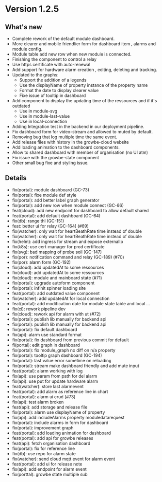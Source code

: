 # Version 1.2.5 
## What's new

* Complete rework of the default module dashboard.
* More clearer and mobile friendlier form for dashboard item , alarms and module config.
* Module table add new row when new module is connected.
* Finishing the component to control a relay
* Use https certificate with auto-renewal
* Add support for hardware alarm creation , editing, deleting and tracking.
* Updated to the graphs:
  * Support the addition of a legends
  * Use the displayName of property instance of the property name
  * Format the date to display clearer value
  * Fixe issue of tooltip in dashboard
* Add component to display the updating time of the ressources and if it's outdated
  * Use in module-svg
  * Use in module-last-value
  * Use in local-connection
* Adding Integration test in the backend in our deployment pipeline.
* Fix dashboard form for video-stream and allowed to muted by default.
* Removing bug that log multiple time the same event.
* Add release files with history in the growbe-cloud website
* Add loading animation to the dashboard components.
* Allow to shared dashboard with member of organisation (no UI atm)
* Fix issue with the growbe-state component
* Other small bug fixe and styling issue.

## Details

* fix(portal): module dashboard (GC-73)
* fix(portal): fixe module def style
* fix(portal): add better label graph generator
* fix(portal): add new row when module connect (GC-66)
* feat(cloud): add new endpoint for dashboard to allow default shared
* feat(portal): add default dashboard (GC-64)
* fix(db): range thl (GC-151)
* feat: better ui for relay (GC-164) (#69)
* fix(watcher): only wait for heartBeathRate time instead of double
* fix(watcher): only wait for heartBeathRate time instead of double
* fix(helm): add ingress for stream and expose externalIp
* fix(k8s): use cert-manager for prod certificate
* fix(svg): bad mapping of probe soil (GC-147)
* fix(por): notification command and relay (GC-189) (#70)
* fix(por): alarm form (GC-192)
* fix(cloud): add updatedAt to some ressources
* fix(cloud): add updatedAt to some ressources
* fix(cloud): module and mainboard state (#71)
* fix(portal): upgrade autoform component
* fix(portal): infinit spinner loading site
* feat(portal): add outdated value component
* fix(watcher): add updatedAt for local connection
* feat(portal): add modification date for module state table and local …
* fix(ci): rework pipeline dev
* fix(cloud): rework api for alarm with ut (#72)
* fix(portal): publish lib manually for backend api
* fix(portal): publish lib manually for backend api
* fix(portal): fix default dashboard
* fix(api): alarm use standard format
* fix(portal): fix dashboard from previous commit for default
* fi(portal): edit graph in dashboard
* fix(portal): fix module_graph no diff on n/a property
* fix(portal): tooltip graph dashboard (GC-194)
* fix(portal): last value error sometime on reloading
* fix(portal): stream make dashboard friendly and add mute input
* feat(portal): alarm working with log
* fix(api): use param from path for del alarm
* fix(api): use put for update hardware alarm
* feat(watcher): store last alarmevent
* feat(portal): add alarm as reference line in chart
* feat(portal): alarm ui crud (#73)
* fix(api): test alarm broken
* feat(api): add storage and release file
* fix(portal): alarm use displayName of property
* fix(api): add includeAlarms property moduledatarequest
* fix(portal): include alarms in form for dashboard
* fix(portal): improvement graph
* feat(portal): add loading animation for dashboard
* feat(portal): add api for growbe releases
* feat(api): fetch organisation dashboard
* fix(portal): fix for reference line
* fix(db): use repo for alarm state
* fix(watcher): send cloud mqtt event for alarm event
* feat(portal): add ui for release note
* fix(api): add endpoint for alarm event
* fix(porttal): growbe state multiple sub
